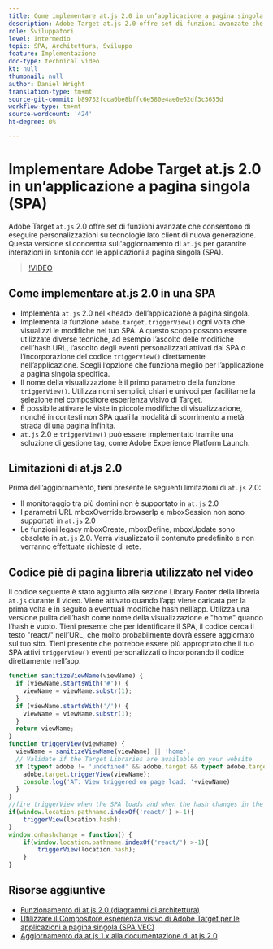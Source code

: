 ```yaml
---
title: Come implementare at.js 2.0 in un’applicazione a pagina singola (SPA)
description: Adobe Target at.js 2.0 offre set di funzioni avanzate che consentono di eseguire personalizzazioni su tecnologie lato client di nuova generazione. Segui questi passaggi per implementare at.js 2.0 in un’applicazione a pagina singola (SPA).
role: Sviluppatori
level: Intermedio
topic: SPA, Architettura, Sviluppo
feature: Implementazione
doc-type: technical video
kt: null
thumbnail: null
author: Daniel Wright
translation-type: tm+mt
source-git-commit: b89732fcca0be8bffc6e580e4ae0e62df3c3655d
workflow-type: tm+mt
source-wordcount: '424'
ht-degree: 0%

---
```



# Implementare Adobe Target at.js 2.0 in un’applicazione a pagina singola (SPA)

Adobe Target `at.js` 2.0 offre set di funzioni avanzate che consentono di eseguire personalizzazioni su tecnologie lato client di nuova generazione. Questa versione si concentra sull&#39;aggiornamento di `at.js` per garantire interazioni in sintonia con le applicazioni a pagina singola (SPA).

>[!VIDEO](https://video.tv.adobe.com/v/26248?quality=12)

## Come implementare at.js 2.0 in una SPA

* Implementa `at.js` 2.0 nel &lt;head> dell’applicazione a pagina singola.
* Implementa la funzione `adobe.target.triggerView()` ogni volta che visualizzi le modifiche nel tuo SPA. A questo scopo possono essere utilizzate diverse tecniche, ad esempio l’ascolto delle modifiche dell’hash URL, l’ascolto degli eventi personalizzati attivati dal SPA o l’incorporazione del codice `triggerView()` direttamente nell’applicazione. Scegli l’opzione che funziona meglio per l’applicazione a pagina singola specifica.
* Il nome della visualizzazione è il primo parametro della funzione `triggerView()`. Utilizza nomi semplici, chiari e univoci per facilitarne la selezione nel compositore esperienza visivo di Target.
* È possibile attivare le viste in piccole modifiche di visualizzazione, nonché in contesti non SPA quali la modalità di scorrimento a metà strada di una pagina infinita.
* `at.js` 2.0 e  `triggerView()` può essere implementato tramite una soluzione di gestione tag, come Adobe Experience Platform Launch.

## Limitazioni di at.js 2.0

Prima dell’aggiornamento, tieni presente le seguenti limitazioni di `at.js` 2.0:

* Il monitoraggio tra più domini non è supportato in `at.js` 2.0
* I parametri URL mboxOverride.browserIp e mboxSession non sono supportati in `at.js` 2.0
* Le funzioni legacy mboxCreate, mboxDefine, mboxUpdate sono obsolete in `at.js` 2.0. Verrà visualizzato il contenuto predefinito e non verranno effettuate richieste di rete.

## Codice piè di pagina libreria utilizzato nel video

Il codice seguente è stato aggiunto alla sezione Library Footer della libreria `at.js` durante il video. Viene attivato quando l’app viene caricata per la prima volta e in seguito a eventuali modifiche hash nell’app. Utilizza una versione pulita dell’hash come nome della visualizzazione e &quot;home&quot; quando l’hash è vuoto. Tieni presente che per identificare il SPA, il codice cerca il testo &quot;react/&quot; nell’URL, che molto probabilmente dovrà essere aggiornato sul tuo sito. Tieni presente che potrebbe essere più appropriato che il tuo SPA attivi `triggerView()` eventi personalizzati o incorporando il codice direttamente nell’app.

```javascript
function sanitizeViewName(viewName) {
  if (viewName.startsWith('#')) {
    viewName = viewName.substr(1);
  }
  if (viewName.startsWith('/')) {
    viewName = viewName.substr(1);
  }
  return viewName;
}
function triggerView(viewName) {
  viewName = sanitizeViewName(viewName) || 'home';
  // Validate if the Target Libraries are available on your website
  if (typeof adobe != 'undefined' && adobe.target && typeof adobe.target.triggerView === 'function') {
    adobe.target.triggerView(viewName);
    console.log('AT: View triggered on page load: '+viewName)
  }
}
//fire triggerView when the SPA loads and when the hash changes in the SPA
if(window.location.pathname.indexOf('react/') >-1){
    triggerView(location.hash);
}
window.onhashchange = function() {
    if(window.location.pathname.indexOf('react/') >-1){
        triggerView(location.hash);
    }
}
```

## Risorse aggiuntive

* [Funzionamento di at.js 2.0 (diagrammi di architettura)](understanding-how-atjs-20-works.md)
* [Utilizzare il Compositore esperienza visivo di Adobe Target per le applicazioni a pagina singola (SPA VEC)](../experiences/use-the-visual-experience-composer-for-single-page-applications.md)
* [Aggiornamento da at.js 1.x alla documentazione di at.js 2.0](https://docs.adobe.com/content/help/en/target/using/implement-target/client-side/upgrading-from-atjs-1x-to-atjs-20.html)